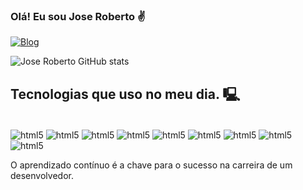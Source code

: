 ### Olá! Eu sou Jose Roberto ✌️

[![Blog](https://img.shields.io/badge/LinkedIn-0077B5?style=for-the-badge&logo=linkedin&logoColor=white)](https://www.linkedin.com/in/jr-amaral/)


![Jose Roberto GitHub stats](https://github-readme-stats.vercel.app/api?username=jramaral&show_icons=true&theme=dracula)

## Tecnologias que uso no meu dia. 🖳

<div style="display: inline_block"><br>
    <img align="center" 
    alt="html5" src="https://img.shields.io/badge/Azure_DevOps-0078D7?style=flat-square&logo=azure-devops&logoColor=white">
    <img align="center" 
    alt="html5" src="https://img.shields.io/badge/Microsoft%20SQL%20Server-CC2927?style=flat-square&logo=microsoft%20sql%20server&logoColor=white">
    <img align="center" 
    alt="html5" src="https://img.shields.io/badge/.NET-5C2D91?style=flat-square&logo=.net&logoColor=white">
    <img align="center" 
    alt="html5" src="https://img.shields.io/badge/JavaScript-F7DF1E?style=v&logo=javascript&logoColor=black">
    <img align="center" 
    alt="html5" src="https://img.shields.io/badge/C%23-239120?style=flat-square&logo=c-sharp&logoColor=black">
    <img align="center" 
    alt="html5" src="https://img.shields.io/badge/React-20232A?style=flat-square&logo=react&logoColor=61DAFB">
    <img align="center" 
    alt="html5" src="https://img.shields.io/badge/Angular-DD0031?style=flat-square&logo=angular&logoColor=white">
    <img align="center" 
    alt="html5" src="https://img.shields.io/badge/Vue.js-35495E?style=flat-square&logo=vue.js&logoColor=4FC08D">
        <img align="center" 
    alt="html5" src="https://img.shields.io/badge/GIT-E44C30?style=flat-square&logo=git&logoColor=white">
</div>

<p>O aprendizado contínuo é a chave para o sucesso na carreira de um desenvolvedor.</p>
